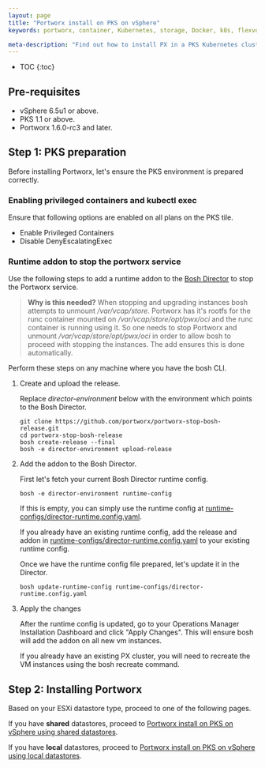 ```yaml
---
layout: page
title: "Portworx install on PKS on vSphere"
keywords: portworx, container, Kubernetes, storage, Docker, k8s, flexvol, pv, persistent disk

meta-description: "Find out how to install PX in a PKS Kubernetes cluster on vSphere and have PX provide highly available volumes to any application deployed via Kubernetes."
---
```


* TOC
{:toc}

## Pre-requisites

* vSphere 6.5u1 or above.
* PKS 1.1 or above.
* Portworx 1.6.0-rc3 and later.

## Step 1: PKS preparation

Before installing Portworx, let's ensure the PKS environment is prepared correctly.

### Enabling privileged containers and kubectl exec

Ensure that following options are enabled on all plans on the PKS tile.
  * Enable Privileged Containers
  * Disable DenyEscalatingExec

### Runtime addon to stop the portworx service

Use the following steps to add a runtime addon to the [Bosh Director](https://bosh.io/docs/bosh-components/#director) to stop the Portworx service. 

>**Why is this needed?** When stopping and upgrading instances bosh attempts to unmount _/var/vcap/store_. Portworx has it's rootfs for the runc container mounted on _/var/vcap/store/opt/pwx/oci_ and the runc container is running using it. So one needs to stop Portworx and unmount _/var/vcap/store/opt/pwx/oci_ in order to allow bosh to proceed with stopping the instances. The add ensures this is done automatically. 

Perform these steps on any machine where you have the bosh CLI.

1. Create and upload the release.

    Replace _director-environment_ below with the environment which points to the Bosh Director.
    ```
    git clone https://github.com/portworx/portworx-stop-bosh-release.git
    cd portworx-stop-bosh-release
    bosh create-release --final
    bosh -e director-environment upload-release
    ```

2. Add the addon to the Bosh Director.

    First let's fetch your current Bosh Director runtime config.
    ```
    bosh -e director-environment runtime-config
    ```

    If this is empty, you can simply use the runtime config at [runtime-configs/director-runtime.config.yaml](https://raw.githubusercontent.com/portworx/portworx-stop-bosh-release/master/runtime-configs/director-runtime-config.yaml).

    If you already have an existing runtime config, add the release and addon in [runtime-configs/director-runtime.config.yaml](https://raw.githubusercontent.com/portworx/portworx-stop-bosh-release/master/runtime-configs/director-runtime-config.yaml) to your existing runtime config.


    Once we have the runtime config file prepared, let's update it in the Director.
    ```
    bosh update-runtime-config runtime-configs/director-runtime.config.yaml
    ```

3. Apply the changes

    After the runtime config is updated, go to your Operations Manager Installation Dashboard and click "Apply Changes". This will ensure bosh will add the addon on all new vm instances.

    If you already have an existing PX cluster, you will need to recreate the VM instances using the bosh recreate command.

## Step 2: Installing Portworx

Based on your ESXi datastore type, proceed to one of the following pages.

If you have **shared** datastores, proceed to [Portworx install on PKS on vSphere using shared datastores](install-pks-vsphere-shared.html).

If you have **local** datastores, proceed to [Portworx install on PKS on vSphere using local datastores](install-pks-vsphere-local.html).